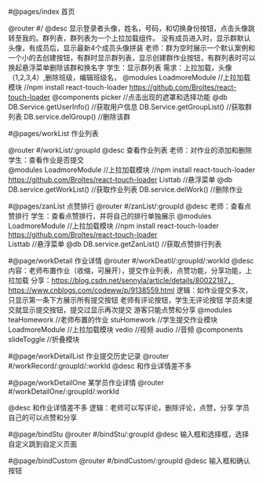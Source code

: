 
#@pages/index 首页

@router
    #/
@desc
    显示登录者头像，姓名，号码，和切换身份按钮，点击头像跳转至我的。群列表，群列表为一个上拉加载组件。
    没有成员进入时，显示群默认头像，有成员后，显示最新4个成员头像拼装
    老师：群为空时展示一个默认案例和一个小的去创建按钮，有群时显示群列表，显示创建群作业按钮，有群列表时可以换起悬浮菜单删除该群和换名字
    学生：显示群列表
    需求：上拉加载，头像（1,2,3,4）,删除班级，编辑班级名，
@modules
    LoadmoreModule //上拉加载模块
    //npm install react-touch-loader    https://github.com/Broltes/react-touch-loader
@components
    picker //点击出现的遮罩和选择功能
@db
    DB.Service.getUserInfo()   //获取用户信息
    DB.Service.getGroupList()  //获取群列表
    DB.service.delGroup()      //删除该群

#@pages/workList 作业列表

@router
    #/workList/:groupId
@desc
    查看作业列表
    老师：对作业的添加和删除
    学生：查看作业是否提交  
@modules
    LoadmoreModule //上拉加载模块
    //npm install react-touch-loader    https://github.com/Broltes/react-touch-loader
    Listtab //悬浮菜单
@db
    DB.service.getWorkList()  //获取作业列表
    DB.service.delWork()      //删除作业

#@pages/zanList 点赞排行
@router
    #/zanList/:groupId
@desc
    老师：查看点赞排行
    学生：查看点赞排行，并将自己的排行单独展示
@modules
    LoadmoreModule //上拉加载模块
    //npm install react-touch-loader    https://github.com/Broltes/react-touch-loader   
    Listtab //悬浮菜单
@db
    DB.service.getZanList()  //获取点赞排行列表

#@page/workDetail 作业详情
@router
    #/workDeatil/:groupId/:workId
@desc
    内容：老师布置作业（收缩，可展开），提交作业列表，点赞功能，分享功能，上拉加载
    分享：https://blog.csdn.net/sennyla/article/details/80022187，https://www.cnblogs.com/codeww/p/9138559.html
    逻辑：如作业提交多次，只显示第一条下方展示所有提交按钮
         老师有评论按钮，学生无评论按钮
         学员未提交就显示提交按钮，提交过显示再次提交
         游客只能点赞和分享
@modules
    teaHomework //老师布置的作业
    stuHomework //学生提交作业模块
    LoadmoreModule //上拉加载模块
    vedio //视频
    audio //音频
@components
    slideToggle //折叠模块

#@page/workDetailList 作业提交历史记录
@router
    #/workRecord/:groupId/:workId
@desc
    和作业详情差不多

#@page/workDetailOne 某学员作业详情
@router
    #/workDetailOne/:groupId/:workId

@desc
    和作业详情差不多
    逻辑：老师可以写评论，删除评论，点赞，分享
         学员自己的可以点赞和分享

#@page/bindStu
@router
    #/bindStu/:groupId
@desc
    输入框和选择框，选择自定义跳到自定义页面

#@page/bindCustom
@router
    #/bindCustom/:groupId
@desc
    输入框和确认按钮

